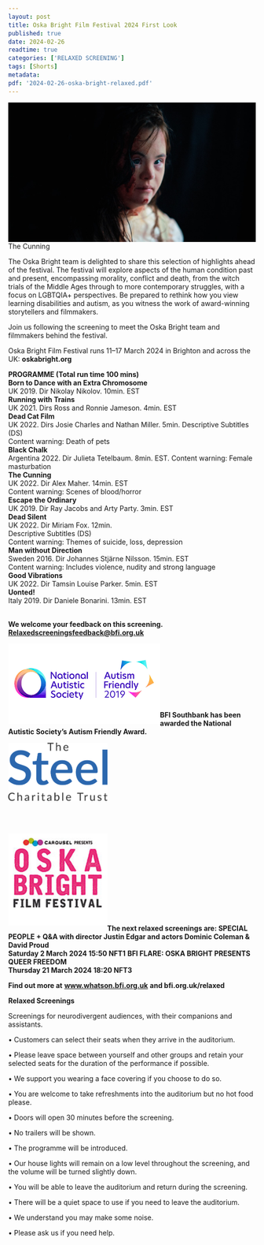 ```yaml
---
layout: post
title: Oska Bright Film Festival 2024 First Look
published: true
date: 2024-02-26
readtime: true
categories: ['RELAXED SCREENING']
tags: [Shorts]
metadata: 
pdf: '2024-02-26-oska-bright-relaxed.pdf'
---
```


<img style="float: left;" src="/img/cunning-01.jpeg"><br><br><br><br><br><br><br><br><br><br><br>
The Cunning
<br>

The Oska Bright team is delighted to share this selection of highlights ahead of the festival. The festival will explore aspects of the human condition past and present, encompassing morality, conflict and death, from the witch trials of the Middle Ages through to more contemporary struggles, with a focus on LGBTQIA+ perspectives. Be prepared to rethink how you view learning disabilities and autism, as you witness the work of award-winning storytellers and filmmakers. 

Join us following the screening to meet the Oska Bright team and filmmakers behind the festival. 

Oska Bright Film Festival runs 11–17 March 2024 in Brighton and across the UK: **oskabright.org**
<br>

**PROGRAMME (Total run time 100 mins)**<br>
**Born to Dance with an Extra Chromosome**<br>
UK 2019. Dir Nikolay Nikolov. 10min. EST<br>
**Running with Trains**<br>
UK 2021. Dirs Ross and Ronnie Jameson. 4min. EST<br>
**Dead Cat Film**<br>
UK 2022. Dirs Josie Charles and Nathan Miller. 5min. Descriptive Subtitles (DS)<br>
Content warning: Death of pets<br>
**Black Chalk**<br>
Argentina 2022. Dir Julieta Tetelbaum. 8min. EST. Content warning: Female masturbation<br>
**The Cunning**<br>
UK 2022. Dir Alex Maher. 14min. EST<br>
Content warning: Scenes of blood/horror<br>
**Escape the Ordinary**<br>
UK 2019. Dir Ray Jacobs and Arty Party. 3min. EST<br>
**Dead Silent**<br>
UK 2022. Dir Miriam Fox. 12min.<br>
Descriptive Subtitles (DS)<br>
Content warning: Themes of suicide, loss, depression<br>
**Man without Direction**<br>
Sweden 2016. Dir Johannes Stjärne Nilsson. 15min. EST<br>
Content warning: Includes violence, nudity and strong language<br>
**Good Vibrations**<br>
UK 2022. Dir Tamsin Louise Parker. 5min. EST<br>
**Uonted!**<br>
Italy 2019. Dir Daniele Bonarini. 13min. EST<br>
<br>


**We welcome your feedback on this screening. Relaxedscreeningsfeedback@bfi.org.uk**


<img style="float: left;" src="/img/autistic_society.png"><br><br><br><br><br><br><br><br>
**BFI Southbank has been awarded the National Autistic Society’s Autism Friendly Award.**

<img style="float: left;" src="/img/steel-charitable-trust-logo-01.jpg" width="40%" height="40%"><br><br><br><br><br><br><br><br><br><br>

<img style="float: left;" src="/img/oska-bright-logo-01.jpg" width="40%" height="40%"><br><br><br><br><br><br><br><br><br><br>

**The next relaxed screenings are: 
SPECIAL PEOPLE + Q&A with director Justin Edgar and actors Dominic Coleman & David Proud<br>
Saturday 2 March 2024 15:50 NFT1**
**BFI FLARE: OSKA BRIGHT PRESENTS QUEER FREEDOM<br>
Thursday 21 March 2024 18:20 NFT3**
<br>


**Find out more at**
**www.whatson.bfi.org.uk**
**and bfi.org.uk/relaxed**


**Relaxed Screenings**

Screenings for neurodivergent audiences, with their companions and assistants.

• Customers can select their seats when they arrive in the auditorium. 

• Please leave space between yourself and other groups and retain your selected seats for the duration of the performance if possible.

• We support you wearing a face covering if you choose to do so.

• You are welcome to take refreshments into the auditorium but no hot food please.

• Doors will open 30 minutes before the screening.

• No trailers will be shown.

• The programme will be introduced.

• Our house lights will remain on a low level throughout the screening, and the volume will be turned slightly down.

• You will be able to leave the auditorium and return during the screening.

• There will be a quiet space to use if you need to leave the auditorium.

• We understand you may make some noise.

• Please ask us if you need help.
<!--stackedit_data:
eyJoaXN0b3J5IjpbODYyNDkwNTIzXX0=
-->
